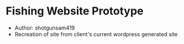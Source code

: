 # Fishing Website Prototype
<ul>
  <li>Author: shotgunsam419</li>
  <li>Recreation of site from client's current wordpress generated site</li>
</ul>

